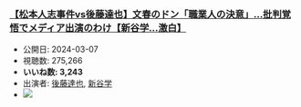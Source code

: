 ### [【松本人志事件vs後藤達也】文春のドン「職業人の決意」…批判覚悟でメディア出演のわけ【新谷学…激白】](https://www.youtube.com/watch?v=Ns5IZFAlKVQ)
-   公開日: 2024-03-07
-   視聴数: 275,266
-   **いいね数: 3,243**
-   出演者: [後藤達也](/rehacq_fan/people/後藤達也 "wikilink"), [新谷学](/rehacq_fan/people/新谷学 "wikilink")
- [![](https://img.youtube.com/vi/Ns5IZFAlKVQ/hqdefault.jpg)](https://www.youtube.com/watch?v=Ns5IZFAlKVQ)

